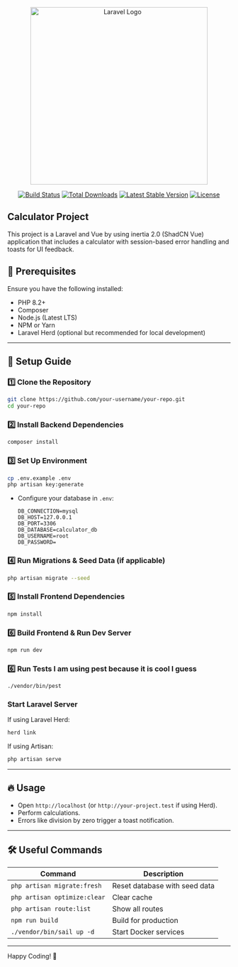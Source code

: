 <p align="center"><a href="https://laravel.com" target="_blank"><img src="https://raw.githubusercontent.com/laravel/art/master/logo-lockup/5%20SVG/2%20CMYK/1%20Full%20Color/laravel-logolockup-cmyk-red.svg" width="400" alt="Laravel Logo"></a></p>

<p align="center">
<a href="https://github.com/laravel/framework/actions"><img src="https://github.com/laravel/framework/workflows/tests/badge.svg" alt="Build Status"></a>
<a href="https://packagist.org/packages/laravel/framework"><img src="https://img.shields.io/packagist/dt/laravel/framework" alt="Total Downloads"></a>
<a href="https://packagist.org/packages/laravel/framework"><img src="https://img.shields.io/packagist/v/laravel/framework" alt="Latest Stable Version"></a>
<a href="https://packagist.org/packages/laravel/framework"><img src="https://img.shields.io/packagist/l/laravel/framework" alt="License"></a>
</p>

## Calculator Project

This project is a Laravel and Vue by using inertia 2.0 (ShadCN Vue) application that includes a calculator with session-based error handling and toasts for UI feedback.

## 📌 Prerequisites

Ensure you have the following installed:

- PHP 8.2+
- Composer
- Node.js (Latest LTS)
- NPM or Yarn
- Laravel Herd (optional but recommended for local development)

---

## 🚀 Setup Guide

### 1️⃣ Clone the Repository
```sh
git clone https://github.com/your-username/your-repo.git
cd your-repo
```

### 2️⃣ Install Backend Dependencies
```sh
composer install
```

### 3️⃣ Set Up Environment
```sh
cp .env.example .env
php artisan key:generate
```
- Configure your database in `.env`:
  ```
  DB_CONNECTION=mysql
  DB_HOST=127.0.0.1
  DB_PORT=3306
  DB_DATABASE=calculator_db
  DB_USERNAME=root
  DB_PASSWORD=
  ```

### 4️⃣ Run Migrations & Seed Data (if applicable)
```sh
php artisan migrate --seed
```

### 5️⃣ Install Frontend Dependencies
```sh
npm install
```

### 6️⃣ Build Frontend & Run Dev Server
```sh
npm run dev
```
### 6️⃣ Run Tests I am using pest because it is cool I guess
```sh
./vendor/bin/pest
```

### Start Laravel Server
If using Laravel Herd:
```sh
herd link
```
If using Artisan:
```sh
php artisan serve
```


---

## 🔥 Usage

- Open `http://localhost` (or `http://your-project.test` if using Herd).
- Perform calculations.
- Errors like division by zero trigger a toast notification.

---

## 🛠 Useful Commands

| Command | Description |
|---------|-------------|
| `php artisan migrate:fresh` | Reset database with seed data |
| `php artisan optimize:clear` | Clear cache |
| `php artisan route:list` | Show all routes |
| `npm run build` | Build for production |
| `./vendor/bin/sail up -d` | Start Docker services |

---

Happy Coding! 🚀

